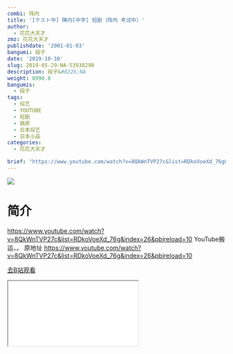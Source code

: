 ```yaml
---
combi: 阵内
title: '[テスト中] 陣内[中字] 短剧（阵内 考试中）'
author:
  - 花花大天才
zmz: 花花大天才
publishdate: '2001-01-03'
bangumi: 段子
date: '2019-10-10'
slug: 2019-05-29-NA-53938298
description: 段子&#8226;NA
weight: 8990.0
bangumis:
  - 段子
tags:
  - 综艺
  - YOUTUBE
  - 短剧
  - 搞笑
  - 日本综艺
  - 日本小品
categories:
  - 花花大天才

brief: "https://www.youtube.com/watch?v=8QkWnTVP27c&list=RDkoVoeXd_76g&index=26&pbjreload=10 YouTube搬运，。 原地址 https://www.youtube.com/watch?v=8QkWnTVP27c&list=RDkoVoeXd_76g&index=26&pbjreload=10"
---
```

![](https://raw.githubusercontent.com/tcgriffith/owaraisite/master/static/tmpimg/8689890674c8ba4e4c9ae947c26fea80812b1877.jpg.480.jpg)
# 简介  
https://www.youtube.com/watch?v=8QkWnTVP27c&list=RDkoVoeXd_76g&index=26&pbjreload=10
YouTube搬运，。
原地址 https://www.youtube.com/watch?v=8QkWnTVP27c&list=RDkoVoeXd_76g&index=26&pbjreload=10  

[去B站观看](https://www.bilibili.com/video/av53938298/)
<div class ="resp-container"><iframe class="testiframe" src="//player.bilibili.com/player.html?aid=53938298"", scrolling="no", allowfullscreen="true" > </iframe></div> 
